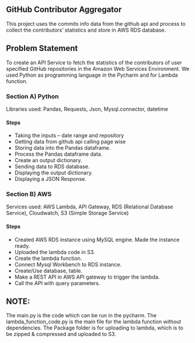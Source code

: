 
## GitHub Contributor Aggregator
This project uses the commits info data from the github api and process to collect the contributors’ statistics and store in AWS RDS database.  

## Problem Statement
To create an API Service to fetch the statistics of the contributors of user specified GitHub repositories in the Amazon Web Services Environment.
We used Python as programming language in the Pycharm and for Lambda function. 

### Section A) Python
Libraries used: Pandas, Requests, Json, Mysql.connector, datetime 

#### Steps
* Taking the inputs – date range and repository 
* Getting data from github api calling page wise
* Storing data into the Pandas dataframe.
* Process the Pandas dataframe data.
* Create an output dictionary.
* Sending data to RDS database.
* Displaying the output dictionary. 
* Displaying a JSON Response.

### Section B) AWS
Services used: AWS Lambda, API Gateway, RDS (Relational Database Service), Cloudwatch, S3 (Simple Storage Service)

#### Steps
* Created AWS RDS instance using MySQL engine. Made the instance ready.
* Uploaded the lambda code in S3.
* Create the lambda function. 
* Connect Mysql Workbench to RDS instance.
* Create/Use database, table.
* Make a REST API in AWS API gateway to trigger the lambda.
* Call the API with query parameters.

## NOTE:
The main.py is the code which can be run in the pycharm.
The lambda_function_code.py is the main file for the lambda function without dependencies.
The Package folder is for uploading to lambda, which is to be zipped & compressed and uploaded to S3.
